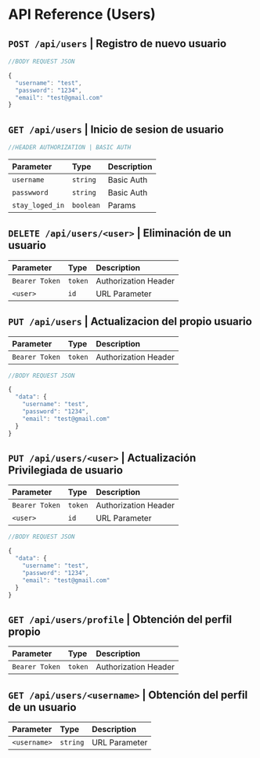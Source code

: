 
# API Reference (Users)

## `POST /api/users` | Registro de nuevo usuario

```js
//BODY REQUEST JSON

{
  "username": "test",
  "password": "1234",
  "email": "test@gmail.com"
}
```

## `GET /api/users` | Inicio de sesion de usuario

```js
//HEADER AUTHORIZATION | BASIC AUTH
```

| Parameter         | Type      | Description       |
| :---------------- | :-------- | :---------------- |
| `username`        | `string`  | Basic Auth        |  
| `passwword`       | `string`  | Basic Auth        | 
| `stay_loged_in`   | `boolean` | Params            | 

## `DELETE /api/users/<user>` | Eliminación de un usuario

| Parameter         | Type      | Description       |
| :---------------- | :-------- | :---------------- |
| `Bearer Token`        | `token`  | Authorization Header       |  
| `<user>`       | `id`  | URL Parameter        | 

## `PUT /api/users` | Actualizacion del propio usuario

| Parameter         | Type      | Description       |
| :---------------- | :-------- | :---------------- |
| `Bearer Token`        | `token`  | Authorization Header       |  

```js
//BODY REQUEST JSON

{
  "data": {
    "username": "test",
    "password": "1234",
    "email": "test@gmail.com"
  }
}
```

## `PUT /api/users/<user>` | Actualización Privilegiada de usuario

| Parameter         | Type      | Description       |
| :---------------- | :-------- | :---------------- |
| `Bearer Token`        | `token`  | Authorization Header       |
| `<user>`        | `id`  | URL Parameter       |  

```js
//BODY REQUEST JSON

{
  "data": {
    "username": "test",
    "password": "1234",
    "email": "test@gmail.com"
  }
}
```

## `GET /api/users/profile` | Obtención del perfil propio

| Parameter         | Type      | Description       |
| :---------------- | :-------- | :---------------- |
| `Bearer Token`        | `token`  | Authorization Header       |

## `GET /api/users/<username>` | Obtención del perfil de un usuario

| Parameter         | Type      | Description       |
| :---------------- | :-------- | :---------------- |
| `<username>`        | `string`  | URL Parameter       |